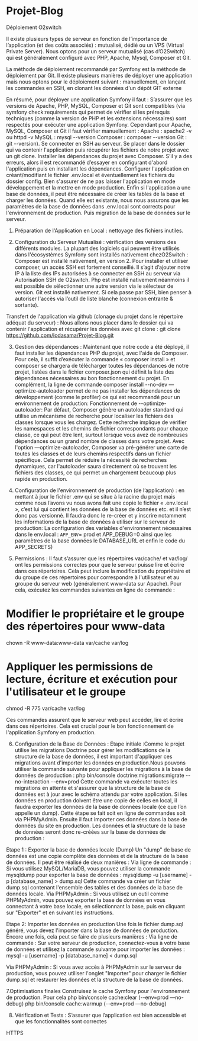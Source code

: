 # Projet-Blog

Déploiement O2switch 

Il existe plusieurs types de serveur en fonction de l’importance de l’application (et des coûts associés) : mutualisé, dédié ou un VPS (Virtual Private Server).
Nous optons pour un serveur mutualisé (cas d’O2Switch) qui est généralement configuré avec PHP, Apache, Mysql, Composer et Git.

La méthode de déploiement recommandé par Symfony est la méthode de déploiement par Git. Il existe plusieurs manières de déployer une application mais nous optons pour le déploiement suivant :
manuellement, en lançant les commandes en SSH, en clonant les données d'un dépôt GIT externe

En résumé, pour déployer une application Symfony il faut :
S’assurer que les versions de Apache, PHP, MySQL, Composer et Git sont compatibles (via symfony check:requirements qui permet de vérifier si les prérequis techniques (comme la version de PHP et les extensions nécessaires) sont respectés pour exécuter une application Symfony. Cependant pour Apache, MySQL, Composer et Git il faut vérifier manuellement :
Apache : apache2 -v ou httpd -v
MySQL : mysql --version
Composer : composer --version
Git : git --version).
Se connecter en SSH au serveur.
Se placer dans le dossier qui va contenir l'application puis récupérer les fichiers de notre projet avec un git clone.
Installer les dépendances du projet avec Composer. S’il y a des erreurs, alors il est recommandé d’essayer en configurant d'abord l'application puis en installant les dépendances.
Configurer l'application en créant/modifiant le fichier .env.local et éventuellement les fichiers du dossier config. Bien s'assurer de ne pas laisser l'application en mode développement et la mettre en mode production.
Enfin si l'application a une base de données, il peut être nécessaire de créer les tables de la base et charger les  données. Quand elle est existante, nous nous assurons que les paramètres de la base de données dans .env.local sont corrects pour l'environnement de production. Puis migration de la base de données sur le serveur.


1. Préparation de l'Application en Local : nettoyage des fichiers inutiles.

2. Configuration du Serveur Mutualisé : vérification des versions des différents modules. La plupart des  logiciels qui peuvent être utilisés dans l'écosystèmes Symfony sont installés nativement chezO2Switch :
   Composer est installé nativement, en version 2. Pour installer et utiliser composer, un accès SSH est fortement conseillé. Il s’agit d’ajouter notre IP à la liste des IPs autorisées à se connecter en SSH au serveur via Autorisation SSH de O2switch.
   Php est installé nativement néanmoins il est possible de sélectionner une autre version via le sélecteur de version.
   Git est installé nativement. Si cela passe par SSH, bien penser à autoriser l'accès via l’outil de liste blanche (connexion entrante & sortante).

Transfert de l'application via github (clonage du projet dans le répertoire adéquat du serveur) :
Nous allons nous placer dans le dossier qui va contenir l'application et récupérer les données avec git clone :
git clone https://github.com/Iodasama/Projet-Blog.git

3. Gestion des dépendances : Maintenant que notre code a été déployé, il faut  installer les dépendances PHP du projet, avec l'aide de Composer. Pour cela, il suffit d’exécuter la commande « composer install » et composer se chargera de télécharger toutes les dépendances de notre projet, listées dans le fichier composer.json qui définit la liste des dépendances nécessaires au bon fonctionnement du projet.
   En complément, la ligne de commande composer install --no-dev —optimize-autoloader permet de ne pas installer les dépendances de développement (comme le profiler) ce qui est recommandé pour un environnement de production:
   Fonctionnement de --optimize-autoloader:
   Par défaut, Composer génère un autoloader standard qui utilise un mécanisme de recherche pour localiser les fichiers des classes lorsque vous les chargez. Cette recherche implique de vérifier les namespaces et les chemins de fichier correspondants pour chaque classe, ce qui peut être lent, surtout lorsque vous avez de nombreuses dépendances ou un grand nombre de classes dans votre projet. Avec l'option —optimize-autoloader, Composer va pré-générer une carte de toutes les classes et de leurs chemins respectifs dans un fichier spécifique. Cela permet de réduire la nécessité de recherches dynamiques, car l'autoloader saura directement où se trouvent les fichiers des classes, ce qui permet un chargement beaucoup plus rapide en production.
4. Configuration de l'environnement de production (de l’application) : en mettant à jour le fichier .env qui se situe à la racine du projet mais comme nous l’avons vu nous avons fait une copie le fichier « .env.local », c’est lui qui contient les données de la base de données etc. et il n’est donc pas versionné. Il faudra donc le re-créer et y inscrire notamment les informations de la base de données à utiliser sur le serveur de production:
   La configuration des variables d'environnement nécessaires dans le env.local : `APP_ENV`= prod et APP_DEBUG=0  ainsi que les paramètres de la base données le DATABASE_URL et enfin le code du APP_SECRETS)




5. Permissions :
   Il faut s’assurer que les répertoires var/cache/ et var/log/ ont les permissions correctes pour que le serveur puisse lire et écrire dans ces répertoires. Cela peut inclure la modification du propriétaire et du groupe de ces répertoires pour correspondre à l'utilisateur et au groupe du serveur web (généralement www-data sur Apache).
   Pour cela, exécutez les commandes suivantes en ligne de commande :
# Modifier le propriétaire et le groupe des répertoires pour www-data
chown -R www-data:www-data var/cache var/log

# Appliquer les permissions de lecture, écriture et exécution pour l'utilisateur et le groupe
chmod -R 775 var/cache var/log

Ces commandes assurent que le serveur web peut accéder, lire et écrire dans ces répertoires. Cela est crucial pour le bon fonctionnement de l'application Symfony en production.

6. Configuration de la Base de Données : 
   Etape initiale :Comme le projet utilise les migrations Doctrine pour gérer les modifications de la structure de la base de données, il est important d'appliquer ces migrations avant d'importer les données en production.Nous pouvons  utiliser la commande suivante pour appliquer les migrations à la base de données de production :
   php bin/console doctrine:migrations:migrate --no-interaction --env=prod
   Cette commande va exécuter toutes les migrations en attente et s'assurer que la structure de la base de données est à jour avec le schéma attendu par votre application.
   Si les données en production doivent être une copie de celles en local, il faudra exporter les données de la base de données locale (ce que l’on appelle un dump). Cette étape se fait soit en ligne de commandes soit via PHPMyAdmin. Ensuite il faut importer ces données dans la base de données du site en production. Les données et la structure de la base de données seront donc re-créées sur la base de données de production :

Etape 1 :
Exporter la base de données locale (Dump)
Un "dump" de base de données est une copie complète des données et de la structure de la base de données. Il peut être réalisé de deux manières :
Via ligne de commande : Si vous utilisez MySQL/MariaDB, vous pouvez utiliser la commande mysqldump pour exporter la base de données :
mysqldump -u [username] -p [database_name] > dump.sql
Cette commande va créer un fichier dump.sql contenant l'ensemble des tables et des données de la base de données locale.
Via PHPMyAdmin : Si vous utilisez un outil comme PHPMyAdmin, vous pouvez exporter la base de données en vous connectant à votre base locale, en sélectionnant la base, puis en cliquant sur "Exporter" et en suivant les instructions.

Etape 2:
Importer les données en production
Une fois le fichier dump.sql généré, vous devez l'importer dans la base de données de production. Encore une fois, cela peut se faire de plusieurs manières :
Via ligne de commande : Sur votre serveur de production, connectez-vous à votre base de données et utilisez la commande suivante pour importer les données :
mysql -u [username] -p [database_name] < dump.sql

Via PHPMyAdmin : Si vous avez accès à PHPMyAdmin sur le serveur de production, vous pouvez utiliser l'onglet "Importer" pour charger le fichier dump.sql et restaurer les données et la structure de la base de données.

7.Optimisations finales
Construisez le cache Symfony pour l'environnement de production.
Pour cela
php bin/console cache:clear (--env=prod —no-debug)
php bin/console cache:warmup (--env=prod —no-debug)


8. Vérification et Tests : S’assurer que l’application est bien accessible et que les fonctionnalités sont correctes

HTTPS